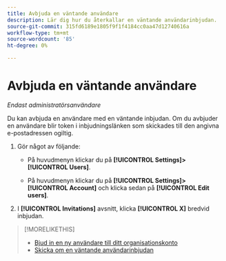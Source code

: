 ```yaml
---
title: Avbjuda en väntande användare
description: Lär dig hur du återkallar en väntande användarinbjudan.
source-git-commit: 315fd6189e1805f9f1f4184cc0aa47d12740616a
workflow-type: tm+mt
source-wordcount: '85'
ht-degree: 0%

---
```


# Avbjuda en väntande användare

*Endast administratörsanvändare*

Du kan avbjuda en användare med en väntande inbjudan. Om du avbjuder en användare blir token i inbjudningslänken som skickades till den angivna e-postadressen ogiltig.

1. Gör något av följande:

   * På huvudmenyn klickar du på **[!UICONTROL Settings]>[!UICONTROL Users]**.

   * På huvudmenyn klickar du på **[!UICONTROL Settings]>[!UICONTROL Account]** och klicka sedan på **[!UICONTROL Edit users]**.

1. I **[!UICONTROL Invitations]** avsnitt, klicka **[!UICONTROL X]** bredvid inbjudan.

>[!MORELIKETHIS]
>
>* [Bjud in en ny användare till ditt organisationskonto](user-invite.md)
>* [Skicka om en väntande användarinbjudan](user-resend-invite.md)


<!-- >* [Edit User Permissions or Delete a User](user-edit.md) -->
